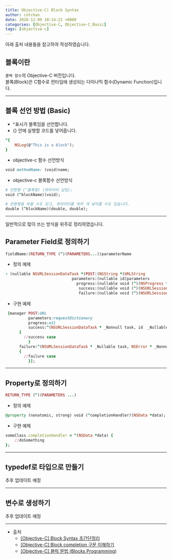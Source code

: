 ```yaml
---
title: Objective-C) Block Syntax
author: cotchan 
date: 2020-12-09 10:14:21 +0800 
categories: [Objective-C, Objective-C_Basic]
tags: [objective-c]
---
```


아래 출처 내용들을 참고하여 작성하였습니다.    

## 블록이란

`콜백 함수`의 Objective-C 버전입니다.    
블록(Block)은 C함수로 런타임에 생성되는 다이나믹 함수(Dynamic Function)입니다.    



---


## 블록 선언 방법 (Basic)

+ ^표시가 블록임을 선언합니다.
+ {} 안에 실행할 코드를 넣어줍니다.

```ruby
^{
	NSLog(@"This is a block");
}
```

+ objective-c 함수 선언방식

```ruby
void methodName: (void)name;
```

+ objective-c 블록함수 선언방식

```ruby
# 반환형 (^블록명) (파라미터 삽입);
void (^blockName)(void);

# 반환형을 바꿀 수도 있고, 파라미터를 여러 개 넣어줄 수도 있습니다.
double (^blockName)(double, double);
```


---


일반적으로 많이 쓰는 방식을 위주로 정리하였습니다.    


## Parameter Field로 정의하기

```ruby
fieldName:(RETURN_TYPE (^)(PARAMETERS...))parameterName
```

+ 정의 예제   

```ruby
- (nullable NSURLSessionDataTask *)POST:(NSString *)URLString
                             parameters:(nullable id)parameters
                               progress:(nullable void (^)(NSProgress *uploadProgress))uploadProgress
                                success:(nullable void (^)(NSURLSessionDataTask *task, id _Nullable responseObject))success
                                failure:(nullable void (^)(NSURLSessionDataTask * _Nullable task, NSError *error))failure;
```

+ 구현 예제

```ruby
 [manager POST:URL
          parameters:requestDictionary
          progress:nil
          success:^(NSURLSessionDataTask * _Nonnull task, id  _Nullable responseObject) 
	  {
		//success case
          }
	  failure:^(NSURLSessionDataTask * _Nullable task, NSError * _Nonnull error) 
	  {
		//failure case	
          }];
```

---


## Property로 정의하기

```ruby
RETURN_TYPE (^)(PARAMETERS ...)
```

+ 정의 예제

```ruby
@property (nonatomic, strong) void (^completionHandler)(NSData *data);
```


+ 구현 예제

```ruby
someClass.completionHandler = ^(NSData *data) {
	//doSomething
};

```


---


## typedef로 타입으로 만들기

추후 업데이트 예정

---


## 변수로 생성하기

추후 업데이트 예정


---

+ 출처
	+ [[Objective-C] Block Syntax 초간단정리](http://seorenn.blogspot.com/2016/07/objective-c-block-syntax.html)
	+ [[Objective-C] Block completion 구문 이해하기](https://medium.com/@twih1203/objective-c-block-completion-%EA%B5%AC%EB%AC%B8-%EC%9D%B4%ED%95%B4%ED%95%98%EA%B8%B0-17e08bbc9906)
	+ [[Objective-C] 블럭 문법 (Blocks Programming)](http://seorenn.blogspot.com/2014/04/objective-c-blocks-programming.html)


